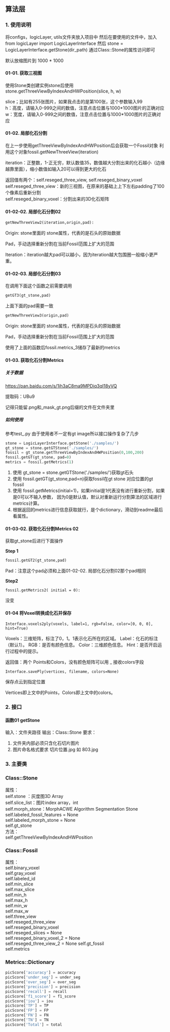 ## 算法层
### 1. 使用说明
将configs，logicLayer, utils文件夹放入项目中
然后在要使用的文件中，加入
from logicLayer import LogicLayerInterface
然后
stone = LogicLayerInterface.getStone(dir_path)
通过Class::Stone的属性访问即可

默认放缩图片到 1000 * 1000

#### 01-01. 获取三视图

使用Stone类创建实例stone后使用stone.getThreeViewByIndexAndHWPosition(slice, h, w)

slice；比如有255张图片，如果我点击的是第100张，这个参数输入99  
h：高度，请输入0-999之间的数值，注意点击位置与1000\*1000图片的正确对应  
w：宽度，请输入0-999之间的数值，注意点击位置与1000\*1000图片的正确对应

#### 01-02. 局部化石分割

在上一步使用getThreeViewByIndexAndHWPosition后会获取一个Fossil对象
利用这个对象fossil.getNewThreeView(iteration)

iteration：正整数，1-正无穷，默认数值35，数值越大分割出来的化石越小（边缘越靠里面），缩小数值如输入20可以得到更大的化石

返回值有两个：self.reseged_three_view,  self.reseged_binary_voxel   
	self.reseged_three_view：新的三视图，在原来的基础上上下左右padding了100个像素后重新分割   
	self.reseged_binary_voxel：分割出来的3D化石矩阵

#### 01-02-02. 局部化石分割02

```python
getNewThreeView2(iteration,origin,pad):
```

Origin: stone里面的 stone属性，代表的是石头的原始数据

Pad，手动选择重新分割在当前Fossil范围上扩大的范围

Iteration：iteration越大pad可以越小，因为iteration越大包围圈一般缩小更严重。

#### 01-02-03. 局部化石分割03

在调用下面这个函数之前需要调用

```python
getGT3(gt_stone,pad)
```
上面下面的pad需要一致
```python
getNewThreeView3(origin,pad)
```

Origin: stone里面的 stone属性，代表的是石头的原始数据

Pad，手动选择重新分割在当前Fossil范围上扩大的范围

使用了上面的函数后fossil.metrics_3储存了最新的metrics

#### 01-03. 获取化石分割Metrics

##### 关于数据

https://pan.baidu.com/s/1ih3aC8ma9MPDiq3qI18yVQ

提取码：UBu9

记得只能留.png和_mask_gt.png后缀的文件在文件夹里

##### 如何使用

参考test_.py
由于使用者不一定有gt image所以接口操作复杂了几步  

```python
stone = LogicLayerInterface.getStone('./samples/')
gt_stone = stone.getGTStone('./samples/')
fossil = gt_stone.getThreeViewByIndexAndHWPosition(0,100,200)
fossil.getGT(gt_stone, pad=0)
metrics = fossil.getMetrics(1)
```

1. 使用 gt_stone = stone.getGTStone('./samples/')获取gt石头
2. 使用 fossil.getGT(gt_stone,pad=n)获取fossil在gt stone 对应位置的gt fossil
3. 使用 fossil.getMetrics(initial=1)，如果initial是1代表没有进行重新分割，如果是0可以不输入参数，
因为0是默认值，默认对重新运行分割算法的区域进行metrics计算。
4. 根据返回的metrics进行信息获取就行，是个dictionary，滑动到readme最后看属性。

#### 01-03-02. 获取化石分割Metrics 02

获取gt_stone后进行下面操作

**Step 1**

```python
fossil.getGT2(gt_stone,pad)
```

Pad：注意这个pad必须和上面01-02-02. 局部化石分割02那个pad相同

**Step2**

```
fossil.getMetrics2( initial = 0):
```

没变

#### 01-04 将Voxel转换成化石并保存

```
Interface.voxels2ply(voxels, label=1, rgb=False, color=[0, 0, 0], hint=True)
```

Voxels：三维矩阵，标注了0，1。1表示化石所在的区域。
Label：化石的标注（默认1）。
RGB：是否有颜色信息。
Color：三维颜色信息。
Hint：是否开启运行过程中的提示。

返回值：两个 Points和Colors，没有颜色矩阵可以用 _ 接收colors字段

```
Interface.savePly(vertices, filename, colors=None)
```

保存点云到指定位置

Vertices即上文中的Points，Colors即上文中的colors。

### 2. 接口

#### 函数01 getStone

输入：文件夹路径
输出：Class::Stone
要求：

1. 文件夹内部必须只含化石切片图片
2. 图片命名格式要求 切片位置.jpg 如 803.jpg

### 3. 主要类

### Class::Stone
属性：  
    self.stone ：灰度图3D Array  
    self.slice_list：图片index array，int  
    self.morph_stone：MorphACWE Algorithm Segmentation Stone  
    self.labeled_fossil_features = None  
    self.labeled_morph_stone = None  
    self.gt_stone  
方法：  
    self.getThreeViewByIndexAndHWPosition  

### Class::Fossil
属性：  
    self.binary_voxel  
    self.gray_voxel  
    self.labeled_id  
    self.min_slice  
    self.max_slice  
    self.min_h  
    self.max_h  
    self.min_w  
    self.max_w    
    self.three_view   
    self.reseged_three_view  
    self.reseged_binary_voxel  
	self.reseged_slices = None  
	self.reseged_binary_voxel_2 = None  
	self.reseged_three_view_2 = None    self.gt_fossil  
    self.metrics  

### Metrics::Dictionary
```python
picScore['accuracy'] = accuracy  
picScore['under_seg'] = under_seg  
picScore['over_seg'] = over_seg  
picScore['precision'] = precision  
picScore['recall'] = recall  
picScore['f1_score'] = f1_score  
picScore['iou'] = iou  
picScore['TP'] = TP  
picScore['FP'] = FP  
picScore['FN'] = FN  
picScore['TN'] = TN  
picScore['Total'] = total  
```


​    




